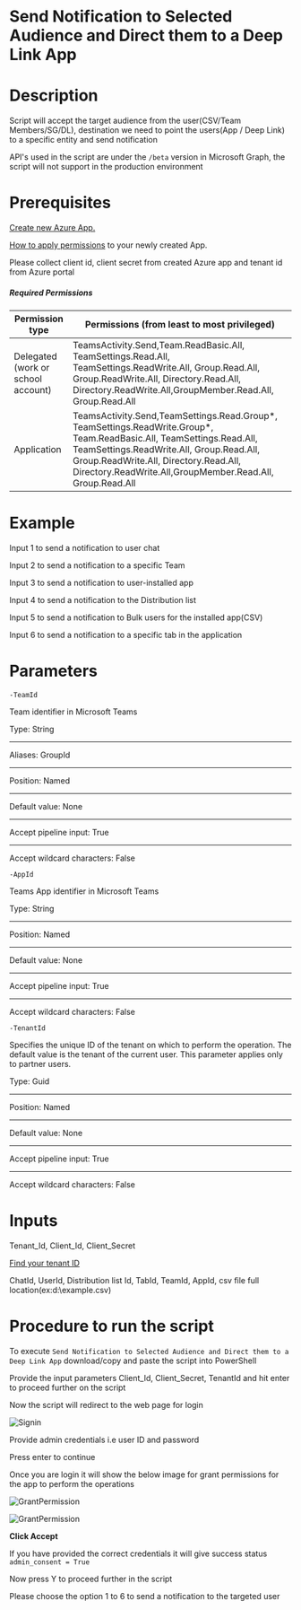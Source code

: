 # Send Notification to Selected Audience and Direct them to a Deep Link App

# Description

Script will accept the target audience from the user(CSV/Team Members/SG/DL), destination we need to point the users(App / Deep Link) to a specific entity and 
send notification

API's used in the script are under the `/beta` version in Microsoft Graph, the script will not support in the production environment 

# Prerequisites
  
 [Create new Azure App.](https://docs.microsoft.com/en-us/graph/auth-register-app-v2)

 [How to apply permissions](https://docs.microsoft.com/en-us/graph/notifications-integration-app-registration) to your newly created App.
 
 Please collect client id, client secret from created Azure app and tenant id from Azure portal
 
##### Required Permissions
 
|Permission type	|Permissions (from least to most privileged)|
|----|----|
|Delegated (work or school account)	|TeamsActivity.Send,Team.ReadBasic.All, TeamSettings.Read.All, TeamSettings.ReadWrite.All, Group.Read.All, Group.ReadWrite.All, Directory.Read.All, Directory.ReadWrite.All,GroupMember.Read.All, Group.Read.All|
|Application	|TeamsActivity.Send,TeamSettings.Read.Group*, TeamSettings.ReadWrite.Group*, Team.ReadBasic.All, TeamSettings.Read.All, TeamSettings.ReadWrite.All, Group.Read.All, Group.ReadWrite.All, Directory.Read.All, Directory.ReadWrite.All,GroupMember.Read.All, Group.Read.All|

 # Example
  Input 1 to send a notification to user chat
  
  Input 2 to send a notification to a specific Team
  
  Input 3 to send a notification to user-installed app
  
  Input 4 to send a notification to the Distribution list
  
  Input 5 to send a notification to Bulk users for the installed app(CSV)
  
  Input 6 to send a notification to a specific tab in the application
   
  # Parameters
 
`-TeamId`

Team identifier in Microsoft Teams

Type:	String
***
Aliases:	GroupId
***
Position:	Named
***
Default value:	None
***
Accept pipeline input:	True
***
Accept wildcard characters:	False

`-AppId`

Teams App identifier in Microsoft Teams

Type:	String
***
Position:	Named
***
Default value:	None
***
Accept pipeline input:	True
***
Accept wildcard characters:	False

`-TenantId`

Specifies the unique ID of the tenant on which to perform the operation. The default value is the tenant of the current user. This parameter applies only to partner users.

Type:	Guid
***
Position:	Named
***
Default value:	None
***
Accept pipeline input:	True
***
Accept wildcard characters:	False
  
# Inputs
  
  Tenant_Id, Client_Id, Client_Secret
  
  [Find your tenant ID](https://docs.microsoft.com/en-us/onedrive/find-your-office-365-tenant-id#:~:text=In%20this%20article,your%20organization%20name%20or%20domain.)
  
 ChatId, UserId, Distribution list Id, TabId, TeamId, AppId, csv file full location(ex:d:\example.csv)
 
# Procedure to run the script
 
   To execute `Send Notification to Selected Audience and Direct them to a Deep Link App` download/copy and paste the script into PowerShell
        
   Provide the input parameters Client_Id, Client_Secret, TenantId and hit enter to proceed further on the script
        
   Now the script will redirect to the web page for login
        
   ![Signin](https://github.com/Geetha63/MS-Teams-Scripts/blob/master/Images/Siginin.png)
        
   Provide admin credentials i.e user ID and password 
        
   Press enter to continue
   
   Once you are login it will show the below image for grant permissions for the app to perform the operations

 ![GrantPermission](https://github.com/Geetha63/MS-Teams-Scripts/blob/master/Images/GrantPermissions.png)	
 
 ![GrantPermission](https://github.com/Geetha63/MS-Teams-Scripts/blob/master/Images/GrantPermissions2.png)
 
 **Click Accept**

 If you have provided the correct credentials it will give success status `admin_consent = True`
 
 Now press Y to proceed further in the script
 
 Please choose the option 1 to 6 to send a notification to the targeted user
